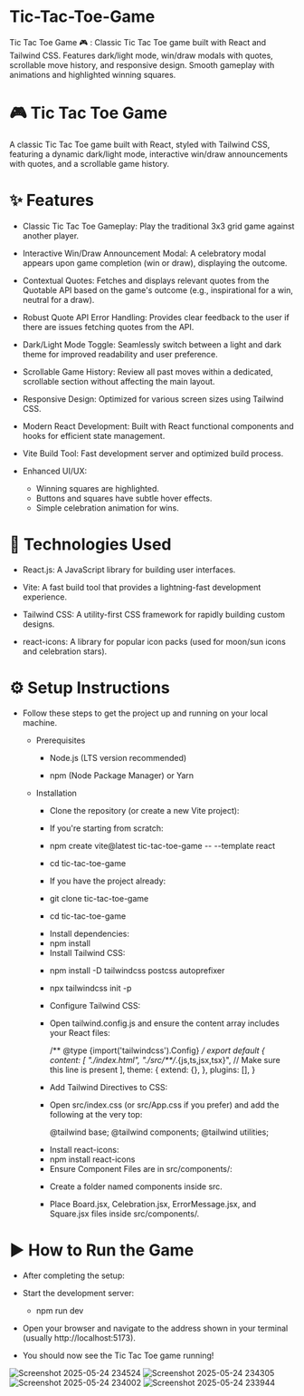 # Tic-Tac-Toe-Game
Tic Tac Toe Game 🎮 : Classic Tic Tac Toe game built with React and Tailwind CSS. Features dark/light mode, win/draw modals with quotes, scrollable move history, and responsive design. Smooth gameplay with animations and highlighted winning squares.

# 🎮 Tic Tac Toe Game
A classic Tic Tac Toe game built with React, styled with Tailwind CSS, featuring a dynamic dark/light mode, interactive win/draw announcements with quotes, and a scrollable game history.


# ✨ Features

* Classic Tic Tac Toe Gameplay: Play the traditional 3x3 grid game against another player.

* Interactive Win/Draw Announcement Modal: A celebratory modal appears upon game completion (win or draw), displaying the outcome.

* Contextual Quotes: Fetches and displays relevant quotes from the Quotable API based on the game's outcome (e.g., inspirational for a win, neutral for a draw).

* Robust Quote API Error Handling: Provides clear feedback to the user if there are issues fetching quotes from the API.

* Dark/Light Mode Toggle: Seamlessly switch between a light and dark theme for improved readability and user preference.

* Scrollable Game History: Review all past moves within a dedicated, scrollable section without affecting the main layout.

* Responsive Design: Optimized for various screen sizes using Tailwind CSS.

* Modern React Development: Built with React functional components and hooks for efficient state management.

* Vite Build Tool: Fast development server and optimized build process.

* Enhanced UI/UX:
  - Winning squares are highlighted.
  - Buttons and squares have subtle hover effects.
  - Simple celebration animation for wins.


# 🚀 Technologies Used

* React.js: A JavaScript library for building user interfaces.

* Vite: A fast build tool that provides a lightning-fast development experience.

* Tailwind CSS: A utility-first CSS framework for rapidly building custom designs.

* react-icons: A library for popular icon packs (used for moon/sun icons and celebration stars).


# ⚙️ Setup Instructions

* Follow these steps to get the project up and running on your local machine.

  - Prerequisites

    * Node.js (LTS version recommended)
    
    * npm (Node Package Manager) or Yarn

  - Installation

    * Clone the repository (or create a new Vite project):

    * If you're starting from scratch:
    
     - npm create vite@latest tic-tac-toe-game -- --template react

     - cd tic-tac-toe-game

    * If you have the project already:

     - git clone <repository-url> tic-tac-toe-game

     - cd tic-tac-toe-game

    * Install dependencies:
   
     - npm install
  
    * Install Tailwind CSS:

     - npm install -D tailwindcss postcss autoprefixer
     
     - npx tailwindcss init -p

    * Configure Tailwind CSS:

    - Open tailwind.config.js and ensure the content array includes your React files:

      /** @type {import('tailwindcss').Config} */
      export default {
       content: [
        "./index.html",
        "./src/**/*.{js,ts,jsx,tsx}", // Make sure this line is present
       ],
       theme: {
       extend: {},
      },
      plugins: [],
      }

    * Add Tailwind Directives to CSS:

     - Open src/index.css (or src/App.css if you prefer) and add the following at the very top:
     
       @tailwind base;
       @tailwind components;
       @tailwind utilities;


    * Install react-icons:

     - npm install react-icons


    * Ensure Component Files are in src/components/:

     - Create a folder named components inside src.

     - Place Board.jsx, Celebration.jsx, ErrorMessage.jsx, and Square.jsx files inside src/components/.

# ▶️ How to Run the Game

 * After completing the setup:
 * Start the development server:

   - npm run dev


* Open your browser and navigate to the address shown in your terminal (usually http://localhost:5173).

* You should now see the Tic Tac Toe game running!

![Screenshot 2025-05-24 234524](https://github.com/user-attachments/assets/060c0ec8-a877-4387-8639-ba2b46fe622d)
![Screenshot 2025-05-24 234305](https://github.com/user-attachments/assets/1dea065f-0743-4f40-bfde-05fc07b466fe)
![Screenshot 2025-05-24 234002](https://github.com/user-attachments/assets/c04317aa-5fca-458f-89e1-e8178d66395e)
![Screenshot 2025-05-24 233944](https://github.com/user-attachments/assets/9483bcee-4d43-45df-b63c-39d95495b631)
